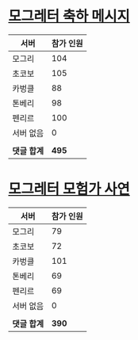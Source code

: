# [모그레터 축하 메시지](./Event250701_v7_2_10th_moogleletter0.md)

|서버|참가 인원|
|-|-|
|모그리|104|
|초코보|105|
|카벙클|88|
|톤베리|98|
|펜리르|100|
|서버 없음|0|
|||
|**댓글 합계**|**495**|


# [모그레터 모험가 사연](./Event250701_v7_2_10th_moogleletter1.md)

|서버|참가 인원|
|-|-|
|모그리|79|
|초코보|72|
|카벙클|101|
|톤베리|69|
|펜리르|69|
|서버 없음|0|
|||
|**댓글 합계**|**390**|


